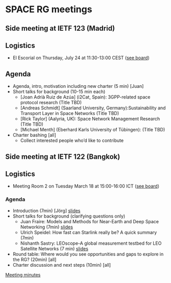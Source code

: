 # SPACE RG meetings

## Side meeting at IETF 123 (Madrid)

## Logistics
* El Escorial on Thursday, July 24 at 11:30-13:00 CEST ([see board](https://trello.com/c/4DBZal5A))

## Agenda
* Agenda, intro, motivation including new charter (5 min) [Juan]
* Short talks for background (10-15 min each)
  * [Joan Adrià Ruiz de Azúa] (i2Cat, Spain): 3GPP-related space protocol research (Title TBD)
  * [Andreas Schmidt] (Saarland University, Germany):Sustainability and Transport Layer in Space Networks (Title TBD)
  * [Rick Taylor] (Aalyria, UK): Space Network Management Research (Title TBD)
  * [Michael Menth] (Eberhard Karls University of Tübingen): (Title TBD)
* Charter bashing [all]
  * Collect interested people who’d like to contribute


## Side meeting at IETF 122 (Bangkok)

## Logistics
* Meeting Room 2 on Tuesday March 18 at 15:00-16:00 ICT ([see board](https://trello.com/c/oqEoQIua))

### Agenda
* Introduction (7min) [Jörg] [slides](122-side/2025-03-122-side-intro.pdf)
* Short talks for background (clarifying questions only) 
  * Juan Fraire: Models and Methods for Near-Earth and Deep Space Networking (7min) [slides](122-side/2025-03-122-side-Models-and-Methods.pdf)
  * Ulrich Speidel: How fast can Starlink really be? A quick summary (7min)
  * Nishanth Sastry: LEOscope-A global measurement testbed for LEO Satellite Networks (7 min) [slides](122-side/2025-03-122-side-LEOScope.pdf)
* Round table: Where would you see opportunities and gaps to explore in the RG? (20min) [all]
* Charter discussion and next steps (10min) [all]

[Meeting minutes](122-side/122-side-minutes.md)




